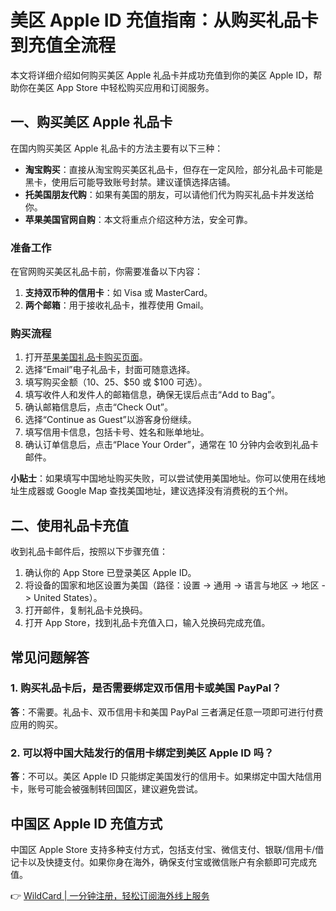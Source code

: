 # 美区 Apple ID 充值指南：从购买礼品卡到充值全流程

本文将详细介绍如何购买美区 Apple 礼品卡并成功充值到你的美区 Apple ID，帮助你在美区 App Store 中轻松购买应用和订阅服务。

## 一、购买美区 Apple 礼品卡

在国内购买美区 Apple 礼品卡的方法主要有以下三种：

- **淘宝购买**：直接从淘宝购买美区礼品卡，但存在一定风险，部分礼品卡可能是黑卡，使用后可能导致账号封禁。建议谨慎选择店铺。
- **托美国朋友代购**：如果有美国的朋友，可以请他们代为购买礼品卡并发送给你。
- **苹果美国官网自购**：本文将重点介绍这种方法，安全可靠。

### 准备工作

在官网购买美区礼品卡前，你需要准备以下内容：

1. **支持双币种的信用卡**：如 Visa 或 MasterCard。
2. **两个邮箱**：用于接收礼品卡，推荐使用 Gmail。

### 购买流程

1. 打开[苹果美国礼品卡购买页面](https://www.apple.com/shop/buy-giftcard/giftcard)。
2. 选择“Email”电子礼品卡，封面可随意选择。
3. 填写购买金额（$10、$25、$50 或 $100 可选）。
4. 填写收件人和发件人的邮箱信息，确保无误后点击“Add to Bag”。
5. 确认邮箱信息后，点击“Check Out”。
6. 选择“Continue as Guest”以游客身份继续。
7. 填写信用卡信息，包括卡号、姓名和账单地址。
8. 确认订单信息后，点击“Place Your Order”，通常在 10 分钟内会收到礼品卡邮件。

**小贴士**：如果填写中国地址购买失败，可以尝试使用美国地址。你可以使用在线地址生成器或 Google Map 查找美国地址，建议选择没有消费税的五个州。

## 二、使用礼品卡充值

收到礼品卡邮件后，按照以下步骤充值：

1. 确认你的 App Store 已登录美区 Apple ID。
2. 将设备的国家和地区设置为美国（路径：设置 -> 通用 -> 语言与地区 -> 地区 -> United States）。
3. 打开邮件，复制礼品卡兑换码。
4. 打开 App Store，找到礼品卡充值入口，输入兑换码完成充值。

## 常见问题解答

### 1. 购买礼品卡后，是否需要绑定双币信用卡或美国 PayPal？

**答**：不需要。礼品卡、双币信用卡和美国 PayPal 三者满足任意一项即可进行付费应用的购买。

### 2. 可以将中国大陆发行的信用卡绑定到美区 Apple ID 吗？

**答**：不可以。美区 Apple ID 只能绑定美国发行的信用卡。如果绑定中国大陆信用卡，账号可能会被强制转回国区，建议避免尝试。

## 中国区 Apple ID 充值方式

中国区 Apple Store 支持多种支付方式，包括支付宝、微信支付、银联/信用卡/借记卡以及快捷支付。如果你身在海外，确保支付宝或微信账户有余额即可完成充值。

👉 [WildCard | 一分钟注册，轻松订阅海外线上服务](https://bbtdd.com/WildCard)